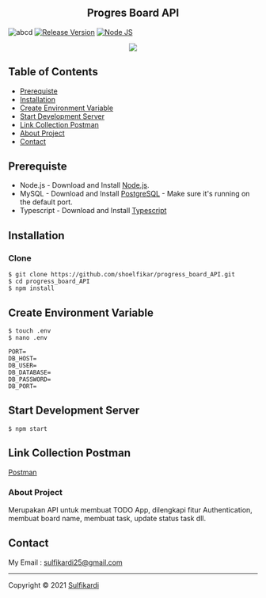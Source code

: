 <h2 align="center">Progres Board API</h2>



![abcd](https://img.shields.io/badge/Code%20Style-Standard-green) [![Release Version](https://img.shields.io/badge/release-v.1.0-blue)](https://github.com/shoelfikar/Backend-book-library-expressjs/releases/tag/1.0) [![Node JS](https://img.shields.io/badge/Dependencies-Express%20JS-green)](https://nodejs.org/en/)


<p align="center">
  <a href="https://nodejs.org/">
    <img src="https://cdn-images-1.medium.com/max/871/1*d2zLEjERsrs1Rzk_95QU9A.png">
  </a>
</p>

## Table of Contents

* [Prerequiste](#Prerequiste)
* [Installation](#Installation)
* [Create Environment Variable](#create-environment-variable)
* [Start Development Server](#Start-Development-Server)
* [Link Collection Postman](#Link-Collection-Postman)
* [About Project](#About-Project)
* [Contact](#Contact)

## Prerequiste
- Node.js - Download and Install [Node.js](https://nodejs.org/en/).
- MySQL - Download and Install [PostgreSQL](https://www.postgresql.org/) - Make sure it's running on the default port.
- Typescript - Download and Install [Typescript](https://www.typescriptlang.org/docs/)

## Installation
### Clone
```
$ git clone https://github.com/shoelfikar/progress_board_API.git
$ cd progress_board_API
$ npm install
```

## Create Environment Variable
```
$ touch .env
$ nano .env
```

```
PORT=
DB_HOST=
DB_USER=
DB_DATABASE=
DB_PASSWORD=
DB_PORT=

```

## Start Development Server
```
$ npm start
```
## Link Collection Postman
[Postman](https://documenter.getpostman.com/view/10742740/TzRVdkj4)


### About Project 

  Merupakan API untuk membuat TODO App, dilengkapi fitur Authentication, membuat board name, membuat task, update status task dll.



## Contact

My Email : sulfikardi25@gmail.com



---
Copyright © 2021 [Sulfikardi](https://github.com/shoelfikar/)
